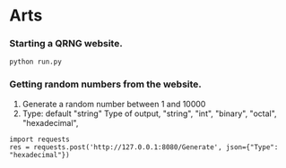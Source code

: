 # Arts

### Starting a QRNG website.
~~~
python run.py
~~~

### Getting random numbers from the website.
1. Generate a random number between 1 and 10000
2. Type: default "string"
   Type of output, "string",
                   "int",
                   "binary",
                   "octal",
                   "hexadecimal",
~~~
import requests
res = requests.post('http://127.0.0.1:8080/Generate', json={"Type": "hexadecimal"})
~~~
